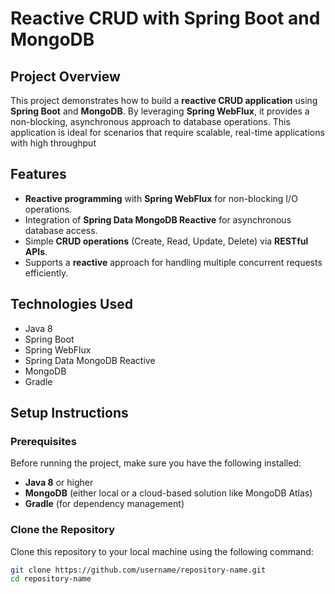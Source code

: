 # Reactive CRUD with Spring Boot and MongoDB

## Project Overview
This project demonstrates how to build a **reactive CRUD application** using **Spring Boot** and **MongoDB**. By leveraging **Spring WebFlux**, it provides a non-blocking, asynchronous approach to database operations. This application is ideal for scenarios that require scalable, real-time applications with high throughput

## Features
- **Reactive programming** with **Spring WebFlux** for non-blocking I/O operations.
- Integration of **Spring Data MongoDB Reactive** for asynchronous database access.
- Simple **CRUD operations** (Create, Read, Update, Delete) via **RESTful APIs**.
- Supports a **reactive** approach for handling multiple concurrent requests efficiently.

## Technologies Used
- Java 8
- Spring Boot
- Spring WebFlux
- Spring Data MongoDB Reactive
- MongoDB
- Gradle

## Setup Instructions

### Prerequisites
Before running the project, make sure you have the following installed:
- **Java 8** or higher
- **MongoDB** (either local or a cloud-based solution like MongoDB Atlas)
- **Gradle** (for dependency management)

### Clone the Repository

Clone this repository to your local machine using the following command:

```bash
git clone https://github.com/username/repository-name.git
cd repository-name
